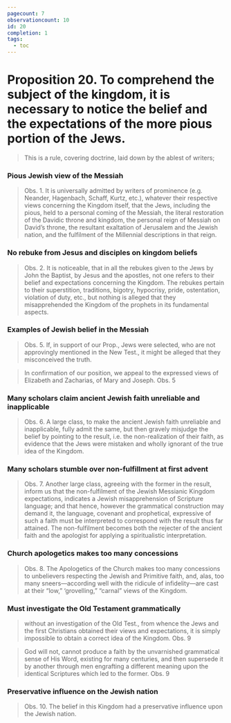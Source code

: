 ```yaml
---
pagecount: 7
observationcount: 10
id: 20
completion: 1
tags:
  - toc
---
```

# Proposition 20. To comprehend the subject of the kingdom, it is necessary to notice the belief and the expectations of the more pious portion of the Jews.

>This is a rule, covering doctrine, laid down by the ablest of writers;
### Pious Jewish view of the Messiah
>Obs. 1. It is universally admitted by writers of prominence (e.g. Neander, Hagenbach, Schaff, Kurtz, etc.), whatever their respective views concerning the Kingdom itself, that the Jews, including the pious, held to a personal coming of the Messiah, the literal restoration of the Davidic throne and kingdom, the personal reign of Messiah on David’s throne, the resultant exaltation of Jerusalem and the Jewish nation, and the fulfilment of the Millennial descriptions in that reign.
### No rebuke from Jesus and disciples on kingdom beliefs
>Obs. 2. It is noticeable, that in all the rebukes given to the Jews by John the Baptist, by Jesus and the apostles, not one refers to their belief and expectations concerning the Kingdom. The rebukes pertain to their superstition, traditions, bigotry, hypocrisy, pride, ostentation, violation of duty, etc., but nothing is alleged that they misapprehended the Kingdom of the prophets in its fundamental aspects.
### Examples of Jewish belief in the Messiah
>Obs. 5. If, in support of our Prop., Jews were selected, who are not approvingly mentioned in the New Test., it might be alleged that they misconceived the truth.

>In confirmation of our position, we appeal to the expressed views of Elizabeth and Zacharias, of Mary and Joseph.
>Obs. 5
### Many scholars claim ancient Jewish faith unreliable and inapplicable
>Obs. 6. A large class, to make the ancient Jewish faith unreliable and inapplicable, fully admit the same, but then gravely misjudge the belief by pointing to the result, i.e. the non-realization of their faith, as evidence that the Jews were mistaken and wholly ignorant of the true idea of the Kingdom.
### Many scholars stumble over non-fulfillment at first advent
>Obs. 7. Another large class, agreeing with the former in the result, inform us that the non-fulfilment of the Jewish Messianic Kingdom expectations, indicates a Jewish misapprehension of Scripture language; and that hence, however the grammatical construction may demand it, the language, covenant and prophetical, expressive of such a faith must be interpreted to correspond with the result thus far attained. The non-fulfilment becomes both the rejecter of the ancient faith and the apologist for applying a spiritualistic interpretation.
### Church apologetics makes too many concessions
>Obs. 8. The Apologetics of the Church makes too many concessions to unbelievers respecting the Jewish and Primitive faith, and, alas, too many sneers—according well with the ridicule of infidelity—are cast at their “low,” ‘grovelling,” “carnal” views of the Kingdom.
### Must investigate the Old Testament grammatically
>without an investigation of the Old Test., from whence the Jews and the first Christians obtained their views and expectations, it is simply impossible to obtain a correct idea of the Kingdom.
>Obs. 9

>God will not, cannot produce a faith by the unvarnished grammatical sense of His Word, existing for many centuries, and then supersede it by another through men engrafting a different meaning upon the identical Scriptures which led to the former.
>Obs. 9
### Preservative influence on the Jewish nation
>Obs. 10. The belief in this Kingdom had a preservative influence upon the Jewish nation.